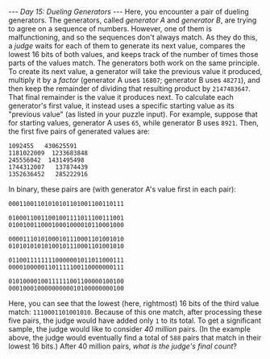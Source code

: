 *--- Day 15: Dueling Generators ---*
Here, you encounter a pair of dueling generators. The generators, called _generator A_ and _generator B_, are trying to agree on a sequence of numbers. However, one of them is malfunctioning, and so the sequences don't always match.
As they do this, a _judge_ waits for each of them to generate its next value, compares the lowest 16 bits of both values, and keeps track of the number of times those parts of the values match.
The generators both work on the same principle. To create its next value, a generator will take the previous value it produced, multiply it by a _factor_ (generator A uses `16807`; generator B uses `48271`), and then keep the remainder of dividing that resulting product by `2147483647`. That final remainder is the value it produces next.
To calculate each generator's first value, it instead uses a specific starting value as its "previous value" (as listed in your puzzle input).
For example, suppose that for starting values, generator A uses `65`, while generator B uses `8921`. Then, the first five pairs of generated values are:
```--Gen. A--  --Gen. B--
1092455   430625591
1181022009  1233683848
245556042  1431495498
1744312007   137874439
1352636452   285222916
```
In binary, these pairs are (with generator A's value first in each pair):
```00000000000100001010101101100111
00011001101010101101001100110111

01000110011001001111011100111001
01001001100010001000010110001000

00001110101000101110001101001010
01010101010100101110001101001010

01100111111110000001011011000111
00001000001101111100110000000111

01010000100111111001100000100100
00010001000000000010100000000100
```
Here, you can see that the lowest (here, rightmost) 16 bits of the third value match: `1110001101001010`. Because of this one match, after processing these five pairs, the judge would have added only `1` to its total.
To get a significant sample, the judge would like to consider _40 million_ pairs. (In the example above, the judge would eventually find a total of `588` pairs that match in their lowest 16 bits.)
After 40 million pairs, _what is the judge's final count_?
